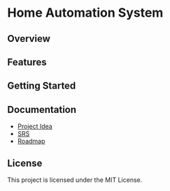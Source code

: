 # Home Automation System

## Overview

## Features

## Getting Started

## Documentation
- [Project Idea](docs/idea.md)
- [SRS](docs/SRS.md)
- [Roadmap](https://github.com/orgs/chasacademy-team8/projects/3/views/4)

## License
This project is licensed under the MIT License.
